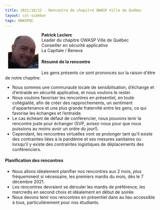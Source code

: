 ```yaml
---
title: 2021/10/12 - Rencontre de chapitre OWASP Ville de Québec
layout: col-sidebar
tags: OWASPQC
---
```


<img align="left" style="padding: 10px;" width="100px" src="../../assets/images/200px-100px-PatrickLeclerc.png" />

**Patrick Leclerc**
<br>Leader du chapitre OWASP Ville de Québec
<br>Conseiller en sécurité applicative
<br>La Capitale / Beneva<br>

#### Résumé de la rencontre

Les gens présents ce sont prononcés sur la raison d'être de notre chapitre:

  - Nous sommes une communauté locale de sensibilisation, d’échange et d’entraide en sécurité applicative, et nous voulons le rester.
  - Nous voulons favoriser les rencontres en présentiel, en toute collégialité, afin de créer des rapprochements, un sentiment d'appartenance et une plus grande fraternité entre les gens, ce qui favorise les échanges et l’entraide.
  - Le cas échéant de défaut de conférencier, nous pouvons tenir la rencontre juste pour échanger (SVP, avisez-nous pour que nous puissions au moins avoir un ordre du jour!).
  - Cependant, les rencontres virtuelles vont se prolonger tant qu’il existe des contraintes liées à la pandémie et ses mesures sanitaires ou lorsqu’il y existe des contraintes logistiques de déplacements des conférenciers.

#### Planification des rencontres
  - Nous allons idéalement planifier nos rencontres aux 2 mois, plus fréquemment si nécessaire, les premiers mardis du mois, dès le 7 décembre 2021.
  - Les rencontres devraient se dérouler les mardis de préférence, les mercredis en second choix et idéalement en début de soirée.
  - Nous devons tenir nos rencontres en présentiel dans au lieu accessible à tous, particulièrement pour nos étudiants.
<br>